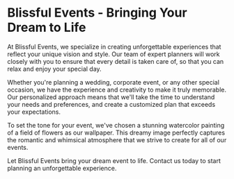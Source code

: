 <!--font:Poppins-->

# Blissful Events - Bringing Your Dream to Life

At Blissful Events, we specialize in creating unforgettable experiences that reflect your unique vision and style. Our team of expert planners will work closely with you to ensure that every detail is taken care of, so that you can relax and enjoy your special day.

Whether you're planning a wedding, corporate event, or any other special occasion, we have the experience and creativity to make it truly memorable. Our personalized approach means that we'll take the time to understand your needs and preferences, and create a customized plan that exceeds your expectations.

To set the tone for your event, we've chosen a stunning watercolor painting of a field of flowers as our wallpaper. This dreamy image perfectly captures the romantic and whimsical atmosphere that we strive to create for all of our events.

Let Blissful Events bring your dream event to life. Contact us today to start planning an unforgettable experience.

<!--

Write me markdown content of website with wallpaper:

"A dreamy watercolor painting of a field of flowers for a wedding or event planning website"

The header of the page should not be copy of the text but rather a real content of the website which is using this wallpaper.


---


# Blissful Events - Creating Dream Weddings and Memorable Events

Welcome to Blissful Events, where we turn your dreams into reality. Our team of expert event planners will work with you every step of the way to create a truly unforgettable experience.

To set the tone for your special day, we've chosen a beautiful watercolor painting of a field of flowers as our wallpaper. This dreamy image perfectly captures the romantic and whimsical atmosphere that we strive to create for all of our events.

Whether you're planning a fairy tale wedding or a corporate retreat, Blissful Events has the expertise and creativity to make your vision a reality. Contact us today to start planning your perfect event.


---


Heading is too long, rewrite whole content.


---


# Blissful Events - Your Dream Event, Our Expert Planning

At Blissful Events, we believe that every event should be a reflection of your unique vision and style. That's why we offer expert event planning services to help bring your dreams to life.

Our team of experienced planners will work closely with you to understand your needs and preferences, and create a customized plan that exceeds your expectations. From intimate gatherings to grand celebrations, we have the expertise to make your event unforgettable.

To set the tone for your special day, we've chosen a stunning watercolor painting of a field of flowers as our wallpaper. This dreamy image perfectly captures the romantic and whimsical atmosphere that we strive to create for all of our events.

Whether you're planning a wedding, corporate event, or any other special occasion, Blissful Events is here to help. Contact us today to start planning your perfect event.


---


Heading is too long, rewrite whole content.


---


# Blissful Events - Expert Planning for Your Dream Event

Blissful Events is your go-to event planning service for creating unforgettable experiences. We understand that every event is unique, and our team of expert planners will work closely with you to ensure that your vision comes to life.

From small gatherings to large-scale celebrations, we have the experience and creativity to make your event truly special. Our personalized approach means that we'll take the time to understand your needs and preferences, and create a customized plan that exceeds your expectations.

To set the tone for your special day, we've chosen a stunning watercolor painting of a field of flowers as our wallpaper. This dreamy image perfectly captures the romantic and whimsical atmosphere that we strive to create for all of our events.

Whether you're planning a wedding, corporate event, or any other special occasion, Blissful Events is here to help. Contact us today to start planning your dream event.


---


Heading is too long, rewrite whole content.


---


# Blissful Events - Bringing Your Dream Event to Life

At Blissful Events, we specialize in creating unforgettable experiences that reflect your unique vision and style. Our team of expert planners will work closely with you to ensure that every detail is taken care of, so that you can relax and enjoy your special day.

Whether you're planning a wedding, corporate event, or any other special occasion, we have the experience and creativity to make it truly memorable. Our personalized approach means that we'll take the time to understand your needs and preferences, and create a customized plan that exceeds your expectations.

To set the tone for your event, we've chosen a stunning watercolor painting of a field of flowers as our wallpaper. This dreamy image perfectly captures the romantic and whimsical atmosphere that we strive to create for all of our events.

Let Blissful Events bring your dream event to life. Contact us today to start planning an unforgettable experience.


---


Write me a Google font which is best fitting for the website.

Pick from the list:
- Playfair Display
- Lobster
- Alegreya
- Raleway
- Dancing Script
- Orbitron
- Futura
- Poppins
- Open Sans
- Barlow Condensed
- IBM Plex Sans
- Montserrat
- Roboto
- Exo 2
- Inter
- Great Vibes
- Lato


Write just the font name nothing else.


---


Poppins

-->
